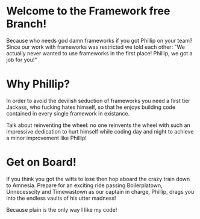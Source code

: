# Welcome to the Framework free Branch!

Because who needs god damn frameworks if you got Phillip on your team? Since our work with frameworks was restricted we told each other: "We actually never wanted to use frameworks in the first place! Phillip, we got a job for you!"

# Why Phillip?

In order to avoid the devilish seduction of frameworks you need a first tier Jackass, who fucking hates himself, so that he enjoys building code contained in every single framework in existance.

Talk about reinventing the wheel: no one reinvents the wheel with such an impressive dedication to hurt himself while coding day and night to achieve a minor improvement like Phillip!

# Get on Board!

If you think you got the witts to lose then hop aboard the crazy train down to Amnesia. Prepare for an exciting ride passing Boilerplatown, Unnecesscity and Timewastown as our captain in charge, Phillip, drags you into the endless vaults of his utter madness!

Because plain is the only way I like my code!
